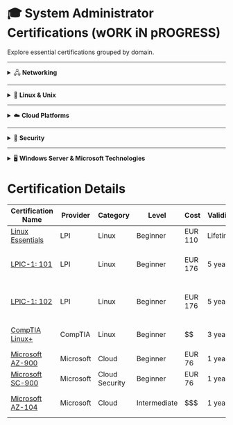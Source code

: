 # 🎓 System Administrator Certifications (wORK iN pROGRESS)

Explore essential certifications grouped by domain.

---

<details>
<summary>🖧 <strong>Networking</strong></summary>

- Cisco Networking Academy: [Networking Basics](https://www.netacad.com/courses/networking-basics?courseLang=en-US)
- Cisco Networking Academy: [Networking Essentials](https://www.netacad.com/courses/networking-essentials?courseLang=en-US)
- CompTIA Network+

</details>

---

<details>
<summary>🐧 <strong>Linux & Unix</strong></summary>

- Red Hat Certified System Administrator (RHCSA)
- LPIC-1: Linux Administrator
- CompTIA Linux+
- SUSE Certified Administrator (SCA)

</details>

---

<details>
<summary>☁️ <strong>Cloud Platforms</strong></summary>

**AWS**
- AWS Certified SysOps Administrator – Associate
- AWS Certified Solutions Architect – Associate

**Microsoft Azure**
- Azure Fundamentals (AZ-900)
- Azure Administrator Associate (AZ-104)

**Google Cloud**
- Google Associate Cloud Engineer
- Google Professional Cloud Architect

</details>

---

<details>
<summary>🔐 <strong>Security</strong></summary>

- CompTIA Security+
- Certified Information Systems Security Professional (CISSP)
- GIAC Security Essentials (GSEC)
- Microsoft SC-900: Security, Compliance, and Identity Fundamentals

</details>

---

<details>
<summary>🖥️ <strong>Windows Server & Microsoft Technologies</strong></summary>

- Windows Server Hybrid Administrator Associate
- Microsoft Certified: Endpoint Administrator (MD-102)
- MCSA (legacy but still useful)

</details>

# Certification Details

| Certification Name                               | Provider         | Category         | Level     | Cost         | Validity                          | Notes                                                    |
|--------------------------------------------------|------------------|------------------|-----------|--------------|-----------------------------------|--------------------------------------|
| [Linux Essentials](https://tinyurl.com/lpi-LE)                               | LPI                | Linux          | Beginner | EUR 110  | Lifetime   | Essential Linux skills               |
| [LPIC-1: 101](https://www.lpi.org/our-certifications/lpic-1-overview)        | LPI                | Linux          | Beginner | EUR 176  | 5 years    | Essential Linux Administrator skills |
| [LPIC-1: 102](https://www.comptia.org/certifications/linux)                  | LPI                | Linux          | Beginner | EUR 176  | 5 years    | Essential Linux Administrator skills |
| [CompTIA Linux+](https://aws.amazon.com/certification/)                      | CompTIA            | Linux          | Beginner | $$       | 3 years    | Vendor-neutral certification         |
| [Microsoft AZ-900](https://learn.microsoft.com/en-us/training/courses/az-900t00)                             | Microsoft          | Cloud          | Beginner | EUR 76   | 1 year     | Cloud Security                       |
| [Microsoft SC-900](https://tinyurl.com/MSSC-900)                             | Microsoft          | Cloud Security          | Beginner | EUR 76   | 1 year     | Cloud Security                       |
| [Microsoft AZ-104](https://tinyurl.com/MS-AZ-104qq)                          | Microsoft          | Cloud            | Intermediate | $$$  | 1 year     |  Focuses on Azure administration     |

